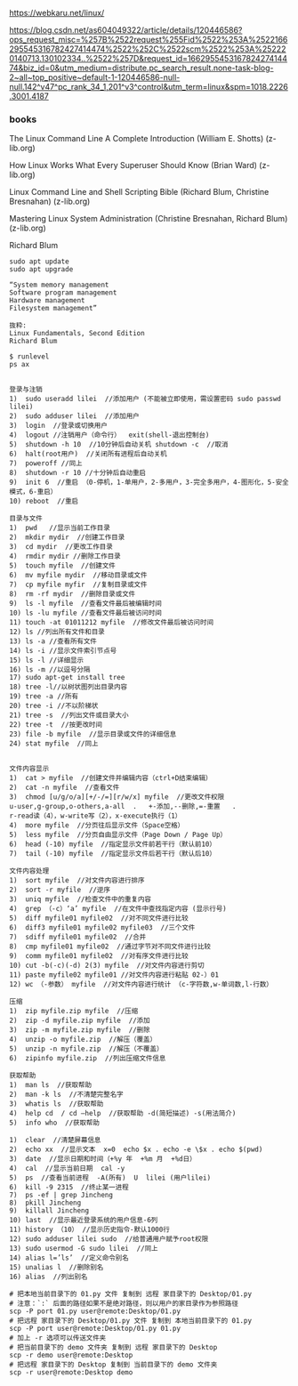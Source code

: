 https://webkaru.net/linux/

https://blog.csdn.net/as604049322/article/details/120446586?ops_request_misc=%257B%2522request%255Fid%2522%253A%2522166295545316782427414474%2522%252C%2522scm%2522%253A%252220140713.130102334..%2522%257D&request_id=166295545316782427414474&biz_id=0&utm_medium=distribute.pc_search_result.none-task-blog-2~all~top_positive~default-1-120446586-null-null.142^v47^pc_rank_34_1,201^v3^control&utm_term=linux&spm=1018.2226.3001.4187

### books
The Linux Command Line A Complete Introduction (William E. Shotts) (z-lib.org)

How Linux Works What Every Superuser Should Know (Brian Ward) (z-lib.org)

Linux Command Line and Shell Scripting Bible (Richard Blum, Christine Bresnahan) (z-lib.org)

Mastering Linux System Administration (Christine Bresnahan, Richard Blum) (z-lib.org)

Richard Blum

```shell
ѕudо apt uрdаtе  
sudo apt upgrade

“System memory management
Software program management
Hardware management
Filesystem management”

抜粋:
Linux Fundamentals, Second Edition
Richard Blum

$ runlevel
ps ax 


登录与注销
1)	sudo useradd lilei  //添加用户 (不能被立即使用，需设置密码 sudo passwd lilei)  
2)	sudo adduser lilei  //添加用户
3)	login  //登录或切换用户
4)	logout //注销用户（命令行）  exit(shell-退出控制台)
5)	shutdown -h 10  //10分钟后自动关机	shutdown -c  //取消
6)	halt(root用户)  //关闭所有进程后自动关机
7)	poweroff //同上
8)	shutdown -r 10 //十分钟后自动重启
9)	init 6  //重启 （0-停机，1-单用户，2-多用户，3-完全多用户，4-图形化，5-安全模式，6-重启）
10)	reboot  //重启

目录与文件
1)	pwd   //显示当前工作目录
2)	mkdir mydir  //创建工作目录
3)	cd mydir  //更改工作目录
4)	rmdir mydir //删除工作目录
5)	touch myfile  //创建文件
6)	mv myfile mydir  //移动目录或文件
7)	cp myfile myfir  //复制目录或文件
8)	rm -rf mydir  //删除目录或文件
9)	ls -l myfile  //查看文件最后被编辑时间
10)	ls -lu myfile //查看文件最后被访问时间
11)	touch -at 01011212 myfile  //修改文件最后被访问时间
12)	ls //列出所有文件和目录
13)	ls -a //查看所有文件
14)	ls -i //显示文件索引节点号
15)	ls -l //详细显示
16)	ls -m //以逗号分隔
17)	sudo apt-get install tree 
18)	tree -l//以树状图列出目录内容
19)	tree -a //所有
20)	tree -i //不以阶梯状
21)	tree -s  //列出文件或目录大小
22)	tree -t  //按更改时间
23)	file -b myfile  //显示目录或文件的详细信息
24)	stat myfile  //同上


文件内容显示
1)	cat > myfile  //创建文件并编辑内容（ctrl+D结束编辑）
2)	cat -n myfile  //查看文件
3)	chmod [u/g/o/a][+/-/=][r/w/x] myfile  //更改文件权限
u-user,g-group,o-others,a-all  .   +-添加,--删除,=-重置   .
r-read读（4），w-write写（2），x-execute执行（1）
4)	more myfile  //分页往后显示文件（Space空格）
5)	less myfile  //分页自由显示文件（Page Down / Page Up）
6)	head (-10) myfile  //指定显示文件前若干行（默认前10）
7)	tail (-10) myfile  //指定显示文件后若干行（默认后10）

文件内容处理
1)	sort myfile  //对文件内容进行排序
2)	sort -r myfile  //逆序
3)	uniq myfile  //检查文件中的重复内容
4)	grep （-c）‘a’ myfile  //在文件中查找指定内容 (显示行号)
5)	diff myfile01 myfile02  //对不同文件进行比较
6)	diff3 myfile01 myfile02 myfile03  //三个文件
7)	sdiff myfile01 myfile02  //合并
8)	cmp myfile01 myfile02  //通过字节对不同文件进行比较
9)	comm myfile01 myfile02  //对有序文件进行比较
10)	cut -b(-c)(-d) 2(3) myfile  //对文件内容进行剪切
11)	paste myfile02 myfile01 //对文件内容进行粘贴 02-）01
12)	wc （-参数） myfile  //对文件内容进行统计 （c-字符数,w-单词数,l-行数）

压缩
1)	zip myfile.zip myfile  //压缩
2)	zip -d myfile.zip myfile  //添加
3)	zip -m myfile.zip myfile  //删除
4)	unzip -o myfile.zip  //解压（覆盖）
5)	unzip -n myfile.zip  //解压（不覆盖）
6)	zipinfo myfile.zip  //列出压缩文件信息

获取帮助
1)	man ls  //获取帮助
2)	man -k ls  //不清楚完整名字
3)	whatis ls  //获取帮助
4)	help cd  / cd –help  //获取帮助 -d(简短描述) -s(用法简介)
5)	info who  //获取帮助

1)	clear  //清楚屏幕信息
2)	echo xx  //显示文本  x=0  echo $x . echo -e \$x . echo $(pwd)
3)	date  //显示日期和时间（+%y 年  +%m 月  +%d日）
4)	cal  //显示当前日期  cal -y
5)	ps  //查看当前进程  -A(所有)  U  lilei (用户lilei)
6)	kill -9 2315  //终止某一进程  
7)	ps -ef | grep Jincheng
8)	pkill Jincheng
9)	killall Jincheng
10)	last  //显示最近登录系统的用户信息-6列
11)	history （10） //显示历史指令-默认1000行
12)	sudo adduser lilei sudo  //给普通用户赋予root权限
13)	sudo usermod -G sudo lilei  //同上
14)	alias l=’ls’  //定义命令别名
15)	unalias l  //删除别名
16)	alias  //列出别名

# 把本地当前目录下的 01.py 文件 复制到 远程 家目录下的 Desktop/01.py
# 注意：`:` 后面的路径如果不是绝对路径，则以用户的家目录作为参照路径
scp -P port 01.py user@remote:Desktop/01.py
# 把远程 家目录下的 Desktop/01.py 文件 复制到 本地当前目录下的 01.py
scp -P port user@remote:Desktop/01.py 01.py
# 加上 -r 选项可以传送文件夹
# 把当前目录下的 demo 文件夹 复制到 远程 家目录下的 Desktop
scp -r demo user@remote:Desktop
# 把远程 家目录下的 Desktop 复制到 当前目录下的 demo 文件夹
scp -r user@remote:Desktop demo



```
